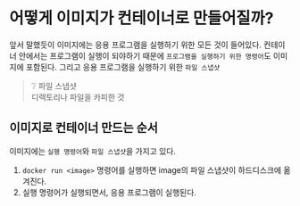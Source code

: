 # 어떻게 이미지가 컨테이너로 만들어질까?
앞서 말했듯이 이미지에는 응용 프로그램을 실행하기 위한 모든 것이 들어있다.
컨테이너 안에서는 프로그램이 실행이 되야하기 때문에 `프로그램을 실행하기 위한 명령어`도 이미지에 포함된다.
그리고 응용 프로그램을 실행하기 위한 `파일 스냅샷`

> ❔ 파일 스냅샷</br>
디렉토리나 파일을 카피한 것

## 이미지로 컨테이너 만드는 순서
이미지에는 `실행 명령어`와 `파일 스냅샷`을 가지고 있다.
1. `docker run <image>`  명령어를 실행하면 image의 파일 스냅샷이 하드디스크에 옮겨진다.
2. 실행 명령어가 실행되면서, 응용 프로그램이 실행된다.
